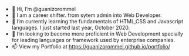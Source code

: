 - 👋 Hi, I’m @guanizorommel
- 👀 I am a career shifter. from sytem admin into Web Developer.
- 🌱 I’m currently learning the fundamentals of  HTML,CSS and Javascript languages. I just started last year, October 2020.
- 💞️ I’m looking to become more proficient in Web Development specially for leading languages or framework used by enterprise companies.
- 📫 View my Portfolio at https://guanizorommel.github.io/portfolio/

<!---
guanizorommel/guanizorommel is a ✨ special ✨ repository because its `README.md` (this file) appears on your GitHub profile.
You can click the Preview link to take a look at your changes.
--->
